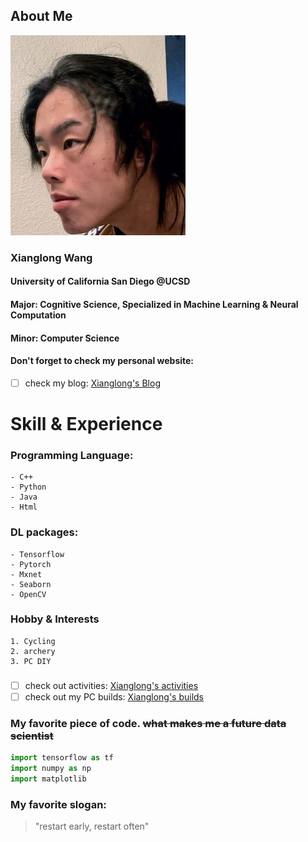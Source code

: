 ## About Me
![me](/me.jpg)  
### Xianglong Wang 
#### University of California San Diego **@UCSD**  
#### Major: Cognitive Science, Specialized in Machine Learning & Neural Computation  
#### Minor: Computer Science 

#### Don't forget to check my personal website: 
- [ ] check my blog: [Xianglong's Blog](https://xiw019.com)  

# Skill & Experience  
### Programming Language: 
    - C++ 
    - Python 
    - Java 
    - Html  
     
### DL packages: 
    - Tensorflow 
    - Pytorch 
    - Mxnet 
    - Seaborn 
    - OpenCV

### Hobby & Interests
    1. Cycling
    2. archery 
    3. PC DIY  
###  
- [ ] check out activities:  [Xianglong's activities](/atheletic_activities.md)  
- [ ] check out my PC builds: [Xianglong's builds](/builds.md) 
  
### My favorite piece of code. ~~what makes me a future data scientist~~
```python
import tensorflow as tf
import numpy as np
import matplotlib
```
### My favorite slogan:
> "restart early, restart often"  


